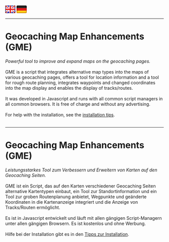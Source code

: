 <a href="#user-content-en" title=""><img src="/images/flag_en.png"></a>
<a href="#user-content-de" title=""><img src="/images/flag_de.png"></a>

---
# Geocaching Map Enhancements (GME) <a id="user-content-en"></a>
*Powerful tool to improve and expand maps on the geocaching pages.*<br><br>
GME is a script that integrates alternative map types into the maps of various geocaching pages, offers a tool for location information and a tool for rough route planning, integrates waypoints and changed coordinates into the map display and enables the display of tracks/routes.<br><br>
It was developed in Javascript and runs with all common script managers in all common browsers. It is free of charge and without any advertising.<br><br>
For help with the installation, see the [installation tips](https://github.com/2Abendsegler/GClh/blob/Umfeld-aufbauen/docu/installation_tips.md#en).<br><br>

---
# Geocaching Map Enhancements (GME) <a id="user-content-de"></a>
*Leistungsstarkes Tool zum Verbessern und Erweitern von Karten auf den Geocaching Seiten.*<br><br>
GME ist ein Script, das auf den Karten verschiedener Geocaching Seiten alternative Kartentypen einbaut, ein Tool zur Standortinformation und ein Tool zur groben Routenplanung anbietet, Wegpunkte und geänderte Koordinaten in die Kartenanzeige integriert und die Anzeige von Tracks/Routen ermöglicht.<br><br>
Es ist in Javascript entwickelt und läuft mit allen gängigen Script-Managern unter allen gängigen Browsern. Es ist kostenlos und ohne Werbung.<br><br>
Hilfe bei der Installation gibt es in den [Tipps zur Installation](https://github.com/2Abendsegler/GClh/blob/Umfeld-aufbauen/docu/installation_tips.md#de).<br><br>

